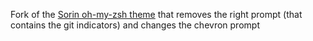 Fork of the [Sorin oh-my-zsh theme](https://github.com/ohmyzsh/ohmyzsh/blob/master/themes/sorin.zsh-theme) that removes the right prompt (that contains the git indicators) and changes the chevron prompt
